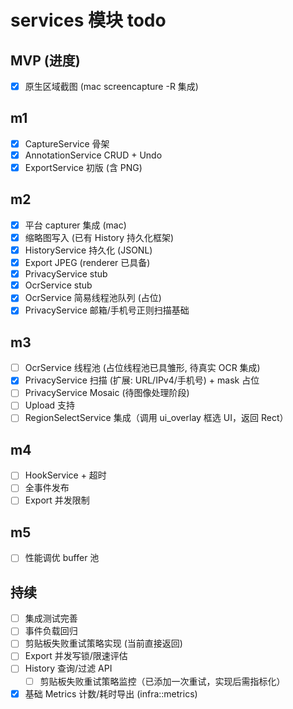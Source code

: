 # services 模块 todo

## MVP (进度)

 - [x] 原生区域截图 (mac screencapture -R 集成)

## m1
 - [x] CaptureService 骨架
 - [x] AnnotationService CRUD + Undo
 - [x] ExportService 初版 (含 PNG)

## m2
- [x] 平台 capturer 集成 (mac)
- [x] 缩略图写入 (已有 History 持久化框架)
- [x] HistoryService 持久化 (JSONL)
- [x] Export JPEG (renderer 已具备)
- [x] PrivacyService stub
- [x] OcrService stub
 - [x] OcrService 简易线程池队列 (占位)
 - [x] PrivacyService 邮箱/手机号正则扫描基础

## m3
- [ ] OcrService 线程池 (占位线程池已具雏形, 待真实 OCR 集成)
- [x] PrivacyService 扫描 (扩展: URL/IPv4/手机号) + mask 占位
- [ ] PrivacyService Mosaic (待图像处理阶段)
- [ ] Upload 支持
 - [ ] RegionSelectService 集成（调用 ui_overlay 框选 UI，返回 Rect）

## m4
- [ ] HookService + 超时
- [ ] 全事件发布
- [ ] Export 并发限制

## m5
- [ ] 性能调优 buffer 池

## 持续
- [ ] 集成测试完善
- [ ] 事件负载回归
 - [ ] 剪贴板失败重试策略实现 (当前直接返回)
 - [ ] Export 并发写锁/限速评估
 - [ ] History 查询/过滤 API
	- [ ] 剪贴板失败重试策略监控（已添加一次重试，实现后需指标化）
 - [x] 基础 Metrics 计数/耗时导出 (infra::metrics)
